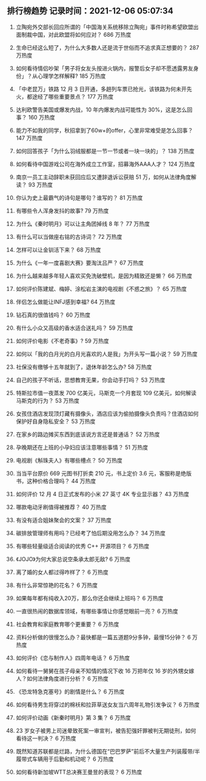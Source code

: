 
## 排行榜趋势 记录时间：2021-12-06 05:07:34
  
  1. 立陶宛外交部长回应所谓的「中国海关系统移除立陶宛」事件时称希望欧盟出面制裁中国，对此欧盟将如何应对？ 686 万热度
    
  2. 生命已经这么短了，为什么大多数人还是流于世俗而不追求真正想要的？ 287 万热度
    
  3. 如何看待情侣吵架「男子将女友头按进火锅内，报警后女子却不愿透露男友身份」？从心理学怎样解释? 185 万热度
    
  4. 「中老昆万」铁路 12 月 3 日开通，多趟列车票已抢光，该铁路为何未开先火，都途经了哪些重要景点？ 177 万热度
    
  5. 达利欧警告美国或爆发内战，10 年内爆发内战可能性为 30%，这是怎么回事？ 160 万热度
    
  6. 能力不如我的同学，秋招拿到了60w+的offer，心里非常难受是怎么回事？ 147 万热度
    
  7. 如何回答孩子「为什么羽绒服都是一节一节或者一块一块的」？ 138 万热度
    
  8. 如何看待中国游戏公司在海外成立工作室，招募海外AAA人才？ 124 万热度
    
  9. 南京一员工主动辞职未获回应后又遭辞退诉讼获赔 51 万，如何从法律角度解读？ 93 万热度
    
  10. 你认为史上最霸气的诗句是哪句？谁写的？ 81 万热度
    
  11. 有哪些令人浑身发抖的故事? 79 万热度
    
  12. 为什么《秦时明月》可以让主角团掉线 8 年？ 77 万热度
    
  13. 有什么可以当做座右铭的古诗词？ 72 万热度
    
  14. 怎样可以让金钏活下来？ 68 万热度
    
  15. 为什么《一年一度喜剧大赛》要淘汰吕严？ 67 万热度
    
  16. 为什么越来越多年轻人喜欢买免洗破壁机，是因为精致还是懒？ 66 万热度
    
  17. 如何评价陈建斌、梅婷、涂松岩主演的电视剧《不惑之旅》？ 65 万热度
    
  18. 伴侣怎么做能让INFJ感到幸福? 64 万热度
    
  19. 钻石真的很值钱吗？ 60 万热度
    
  20. 有什么小众又高级的香水适合送礼吗？ 59 万热度
    
  21. 如何评价电影《不老奇事》? 59 万热度
    
  22. 如何以「我的白月光的白月光喜欢的人是我」为开头写一篇小说？ 59 万热度
    
  23. 社保没有缴够十五年就到了，退休年龄怎么办? 58 万热度
    
  24. 自己的孩子不听话，思想教育无果，你会动手打吗？ 53 万热度
    
  25. 特斯拉市值一夜蒸发 700 亿美元，马斯克一个月套现 109 亿美元，如何解读马斯克的行为？ 53 万热度
    
  26. 女孩住酒店发现顶灯藏有摄像头，酒店应该为偷拍摄像头负责吗？住酒店如何保护好自身隐私安全？ 53 万热度
    
  27. 在家乡的路边摊买东西到底该说方言还是普通话？ 52 万热度
    
  28. 孕晚期还在上班的小孕妇应该注意哪些事情？ 51 万热度
    
  29. 电视剧《斛珠夫人》有哪些槽点？ 50 万热度
    
  30. 当当平台原价 669 元图书打折卖 210 元，书上定价 3.6 元，客服称是绝版书，这种价格合理吗？ 44 万热度
    
  31. 如何评价 12 月 4 日正式发布的小米 27 英寸 4K 专业显示器？ 43 万热度
    
  32. 哪款电动牙刷值得被推荐？ 40 万热度
    
  33. 有没有适合姐妹聚会的文案？ 37 万热度
    
  34. 碳排放管理师有用吗？已经考了怕后期没用怎么办？ 34 万热度
    
  35. 有哪些轻量级适合阅读的优秀 C++ 开源项目？ 6 万热度
    
  36. 《JOJO》为何大家总说空条承太郎无敌? 6 万热度
    
  37. 离了婚的女人都过得咋样了？ 6 万热度
    
  38. 有什么非常惊艳的花名？ 6 万热度
    
  39. 如果每年都有纯收入20万，那么你还会继续上班吗？ 6 万热度
    
  40. 一直很热闹的数据库领域，有哪些事情让你感觉眼前一亮？ 6 万热度
    
  41. 社会教育和家庭教育哪个更重要？ 6 万热度
    
  42. 资料分析做的很慢怎么办？最快都是一篇五道题9分多钟，最慢15分钟？ 6 万热度
    
  43. 如何评价《恋与制作人》四周年电话？ 6 万热度
    
  44. 如何看待一舅舅在孩子母亲不知情的情况下收 16 万把年仅 16 岁的外甥女嫁人？如何法律角度进行分析？ 6 万热度
    
  45. 《恐龙特急克塞号》的剧情是什么？ 6 万热度
    
  46. 如何看待男生将穿过的棉袄和拉菲草送女友当六周年礼物引发争议？ 6 万热度
    
  47. 如何评价动画《新秦时明月》第 3 集？ 6 万热度
    
  48. 23 岁女子被男上司迷晕致死案一审宣判，被告犯强奸罪被判无期徒刑，如何看待这一判决？ 6 万热度
    
  49. 既然知道苏联都是烂路，为什么德国在“巴巴罗萨”前后不大量生产列装履带/半履带式车辆用于后勤和机动呢？ 6 万热度
    
  50. 如何看待新加坡WTT总决赛王曼昱的表现？ 6 万热度
    